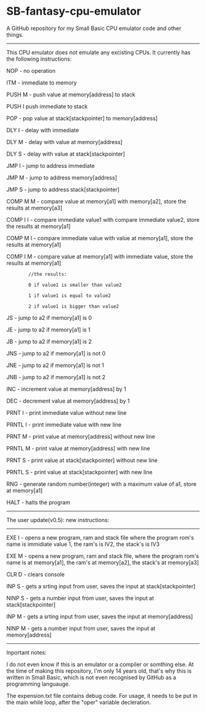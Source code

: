 # SB-fantasy-cpu-emulator
A GitHub repository for my Small Basic CPU emulator code and other things.
________________________________
This CPU emulator does not emulate any excisting CPUs.
It currently has the following instructions:

NOP - no operation

ITM - immediate to memory

PUSH M - push value at memory[address] to stack

PUSH I push immediate to stack

POP - pop value at stack[stackpointer] to memory[address]

DLY I - delay with immediate

DLY M - delay with value at memory[address]

DLY S - delay with value at stack[stackpointer]

JMP I - jump to address immediate

JMP M - jump to address memory[address]

JMP S - jump to address stack[stackpointer]

COMP M M - compare value at memory[a1] with memory[a2], store the results at memory[a3]

COMP I I - compare immediate value1 with compare immediate value2, store the results at memory[a1]

COMP M I - compare immediate value with value at memory[a1], store the results at memory[a1]

COMP I M - compare value at memory[a1] with immediate value, store the results at memory[a1]

            //the results:
            
            0 if value1 is smaller than value2
            
            1 if value1 is equal to value2
            
            2 if value1 is bigger than value2
            
            
JS - jump to a2 if memory[a1] is 0

JE - jump to a2 if memory[a1] is 1

JB - jump to a2 if memory[a1] is 2

JNS - jump to a2 if memory[a1] is not 0

JNE - jump to a2 if memory[a1] is not 1

JNB - jump to a2 if memory[a1] is not 2

INC - increment value at memory[address] by 1

DEC - decrement value at memory[address] by 1

PRNT I - print immediate value without new line

PRNTL I - print immediate value with new line

PRNT M - print value at memory[address] without new line

PRNTL M - print value at memory[address] with new line

PRNT S - print value at stack[stackpointer] without new line

PRNTL S - print value at stack[stackpointer] with new line

RNG - generate random number(integer) with a maximum value of a1, store at memory[a1]

HALT - halts the program
_________________________
The user update(v0.5): new instructions:
__________________________

EXE I - opens a new program, ram and stack file where the program rom's name is immidiate value 1, the ram's is IV2, the stack's is IV3

EXE M - opens a new program, ram and stack file, where the program rom's name is at memory[a1], the ram's at memory[a2], the stack's at memory[a3]

CLR D - clears console

INP S - gets a srting input from user, saves the input at stack[stackpointer]

NINP S - gets a number input from user, saves the input at stack[stackpointer]

INP M - gets a srting input from user, saves the input at memory[address]

NINP M - gets a number input from user, saves the input at memory[address]
________________________
Inportant notes:

I do not even know if this is an emulator or a compiler or somthing else. At the time of making this repository, I'm only 14 years old, that's why this is written in Small Basic, which is not even recognised by GitHub as a programming languauge.

The  expension.txt file contains debug code. For usage, it needs to be put in the main while loop, after the "oper" variable decleration.
